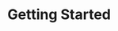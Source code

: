 <!--
SPDX-FileCopyrightText: 2023 - 2024 Ali Sajid Imami

SPDX-License-Identifier: CC-BY-SA-4.0
-->

# Getting Started
